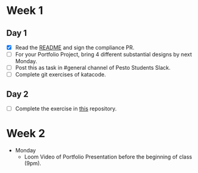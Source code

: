 # Week 1 
## Day 1
- [X] Read the [README](readme.md) and sign the compliance PR.
- [ ] For your Portfolio Project, bring 4 different substantial designs by next Monday.
- [ ] Post this as task in #general channel of Pesto Students Slack.
- [ ] Complete git exercises of katacode. 
## Day 2
- [ ] Complete the exercise in [this](https://github.com/pesto-students/exercise-day-2-segment-1) repository.

# Week 2
- Monday 
  - Loom Video of Portfolio Presentation before the beginning of class (9pm).
